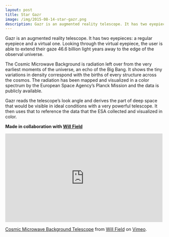 ```yaml
---
layout: post
title: Star Gazr
image: /img/2015-08-14-star-gazr.png
description: Gazr is an augmented reality telescope. It has two eyepieces: a regular eyepiece and a virtual one. Looking through the virtual eyepiece, the user is able to extend their gaze 46.6 billion light years away to the edge of the observal universe.
---
```


Gazr is an augmented reality telescope. It has two eyepieces: a regular eyepiece and a virtual one. Looking through the virtual eyepiece, the user is able to extend their gaze 46.6 billion light years away to the edge of the observal universe.

The Cosmic Microwave Background is radiation left over from the very earliest moments of the universe, an echo of the Big Bang. It shows the tiny variations in density correspond with the births of every structure across the cosmos. The radiation has been mapped and visualized in a color spectrum by the European Space Agency’s Planck Mission and the data is publicly available.

Gazr reads the telescope’s look angle and derives the part of deep space that would be visible in ideal conditions with a very powerful telescope. It then uses that to reference the data that the ESA collected and visualized in color.

<strong>Made in collaboration with <a href="http://portfolio.willjfield.com/?p=63">Will Field</a></strong>

<iframe src="https://player.vimeo.com/video/127008947" width="500" height="281" frameborder="0" webkitallowfullscreen mozallowfullscreen allowfullscreen></iframe> <p><a href="https://vimeo.com/127008947">Cosmic Microwave Background Telescope</a> from <a href="https://vimeo.com/user2522451">Will Field</a> on <a href="https://vimeo.com">Vimeo</a>.</p>